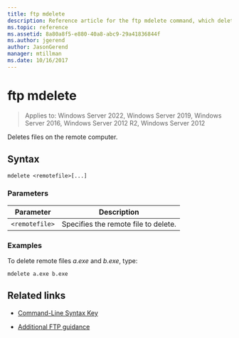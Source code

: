 ```yaml
---
title: ftp mdelete
description: Reference article for the ftp mdelete command, which deletes files on the remote computer.
ms.topic: reference
ms.assetid: 8a80a8f5-e880-40a8-abc9-29a41836844f
ms.author: jgerend
author: JasonGerend
manager: mtillman
ms.date: 10/16/2017
---
```


# ftp mdelete

>Applies to: Windows Server 2022, Windows Server 2019, Windows Server 2016, Windows Server 2012 R2, Windows Server 2012

Deletes files on the remote computer.

## Syntax
```
mdelete <remotefile>[...]
```

### Parameters

| Parameter | Description |
| --------- | ----------- |
| `<remotefile>` | Specifies the remote file to delete. |

### Examples

To delete remote files *a.exe* and *b.exe*, type:

```
mdelete a.exe b.exe
```

## Related links

- [Command-Line Syntax Key](command-line-syntax-key.md)

- [Additional FTP guidance](/previous-versions/orphan-topics/ws.10/cc756013(v=ws.10))
